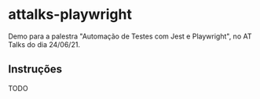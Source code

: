 # attalks-playwright

Demo para a palestra "Automação de Testes com Jest e Playwright", no AT Talks do dia 24/06/21.

## Instruções

TODO
